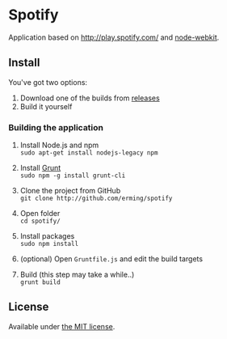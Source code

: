 # Spotify

Application based on http://play.spotify.com/ and [node-webkit](https://github.com/rogerwang/node-webkit).

## Install

You've got two options:

1. Download one of the builds from [releases](https://github.com/erming/spotify/releases)
2. Build it yourself

### Building the application

1. Install Node.js and npm  
`sudo apt-get install nodejs-legacy npm`

2. Install [Grunt](http://gruntjs.com/)  
`sudo npm -g install grunt-cli`

3. Clone the project from GitHub  
`git clone http://github.com/erming/spotify`

4. Open folder  
`cd spotify/`

5. Install packages  
`sudo npm install`

6. (optional) Open `Gruntfile.js` and edit the build targets

7. Build (this step may take a while..)  
`grunt build`

## License

Available under [the MIT license](http://mths.be/mit).
